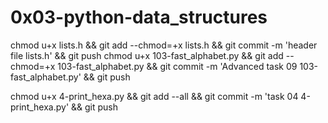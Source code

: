 # 0x03-python-data_structures

chmod u+x lists.h && git add --chmod=+x lists.h && git commit -m 'header file lists.h' && git push
chmod u+x 103-fast_alphabet.py && git add --chmod=+x 103-fast_alphabet.py && git commit -m 'Advanced task 09 103-fast_alphabet.py' && git push

chmod u+x 4-print_hexa.py && git add --all && git commit -m 'task 04 4-print_hexa.py' && git push
